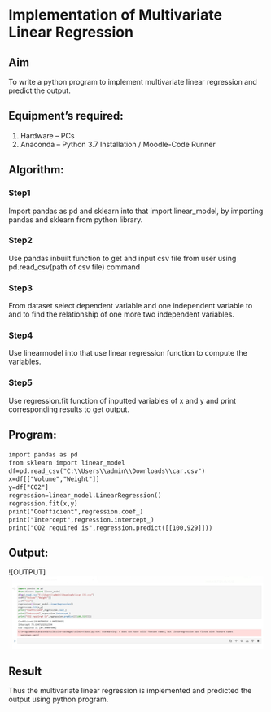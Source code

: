 # Implementation of Multivariate Linear Regression
## Aim
To write a python program to implement multivariate linear regression and predict the output.
## Equipment’s required:
1.	Hardware – PCs
2.	Anaconda – Python 3.7 Installation / Moodle-Code Runner
## Algorithm:
### Step1
Import pandas as pd and sklearn into that import linear_model, by importing pandas and sklearn from python library.

### Step2
Use pandas inbuilt function to get and input csv file from user using pd.read_csv(path of csv file) command

### Step3
From dataset select dependent variable and one independent variable to and to find the relationship of one more two independent variables.

### Step4
Use linearmodel into that use linear regression function to compute the variables.

### Step5
Use regression.fit function of inputted variables of x and y and print corresponding results to get output.


## Program:
~~~
import pandas as pd
from sklearn import linear_model
df=pd.read_csv("C:\\Users\\admin\\Downloads\\car.csv")
x=df[["Volume","Weight"]]
y=df["CO2"]
regression=linear_model.LinearRegression()
regression.fit(x,y)
print("Coefficient",regression.coef_)
print("Intercept",regression.intercept_)
print("CO2 required is",regression.predict([[100,929]]))

~~~

## Output:
![OUTPUT]![Alt text](<Screenshot from 2024-12-26 21-36-45.png>)



## Result
Thus the multivariate linear regression is implemented and predicted the output using python program.